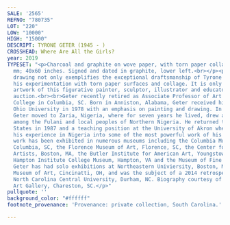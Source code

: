 ```yaml
---
SALE: '2565'
REFNO: "780735"
LOT: "220"
LOW: "10000"
HIGH: "15000"
DESCRIPT: TYRONE GETER (1945 - )
CROSSHEAD: Where Are All the Girls?
year: 2019
TYPESET: "<p>Charcoal and graphite on wove paper, with torn paper collage, 2019. 1016x1524
  mm; 40x60 inches. Signed and dated in graphite, lower left.<br></p><p>This dramatic
  drawing not only exemplifies the exceptional draftsmanship of Tyrone Geter, but
  his experimentation with torn paper surfaces and collage. It is only the second
  artwork of this figurative painter, sculptor, illustrator and educator to come to
  auction.<br><br>Geter recently retired as Associate Professor of Art at Benedict
  College in Columbia, SC. Born in Anniston, Alabama, Geter received his MFA from
  Ohio University in 1978 with an emphasis on painting and drawing. In 1979, Tyrone
  Geter moved to Zaria, Nigeria, where for seven years he lived, drew and painted
  among the Fulani and local peoples of Northern Nigeria. He returned to the United
  States in 1987 and a teaching position at the University of Akron where he transformed
  his experience in Nigeria into some of the most powerful work of his career. His
  work has been exhibited in numerous museums including the Columbia Museum of Art,
  Columbia, SC, the Florence Museum of Art, Florence, SC, the Center for Afro-American
  Artists, Boston, MA, the Butler Institute for American Art, Youngstown, OH, the
  Hampton Institute College Museum, Hampton, VA and the Museum of Fine Art, Boston.
  Geter has had solo exhibitions at Northeastern Univiersity, Boston, MA and the Taft
  Museum of Art, Cincinatti, OH, and was the subject of a 2014 retrospective at the
  North Carolina Central University, Durham, NC. Biography courtesy of Neema Fine
  Art Gallery, Chareston, SC.</p>"
pullquote: ''
background_color: "#ffffff"
footnote_provenance: 'Provenance: private collection, South Carolina.'

---
```

